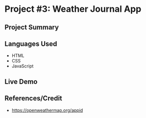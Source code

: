 # Project #3: Weather Journal App

## Project Summary

## Languages Used

- HTML
- CSS
- JavaScript

## Live Demo

## References/Credit

- https://openweathermap.org/appid
